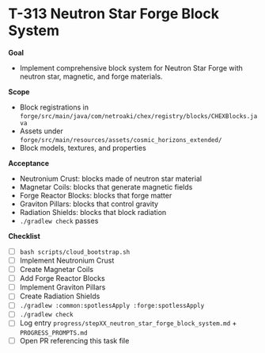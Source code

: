 # T-313 Neutron Star Forge Block System

**Goal**

- Implement comprehensive block system for Neutron Star Forge with neutron star, magnetic, and forge materials.

**Scope**

- Block registrations in `forge/src/main/java/com/netroaki/chex/registry/blocks/CHEXBlocks.java`
- Assets under `forge/src/main/resources/assets/cosmic_horizons_extended/`
- Block models, textures, and properties

**Acceptance**

- Neutronium Crust: blocks made of neutron star material
- Magnetar Coils: blocks that generate magnetic fields
- Forge Reactor Blocks: blocks that forge matter
- Graviton Pillars: blocks that control gravity
- Radiation Shields: blocks that block radiation
- `./gradlew check` passes

**Checklist**

- [ ] `bash scripts/cloud_bootstrap.sh`
- [ ] Implement Neutronium Crust
- [ ] Create Magnetar Coils
- [ ] Add Forge Reactor Blocks
- [ ] Implement Graviton Pillars
- [ ] Create Radiation Shields
- [ ] `./gradlew :common:spotlessApply :forge:spotlessApply`
- [ ] `./gradlew check`
- [ ] Log entry `progress/stepXX_neutron_star_forge_block_system.md` + `PROGRESS_PROMPTS.md`
- [ ] Open PR referencing this task file
